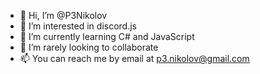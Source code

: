 - 👋 Hi, I’m @P3Nikolov
- 👀 I’m interested in discord.js
- 🌱 I’m currently learning C# and JavaScript
- 💞️ I’m rarely looking to collaborate
- 📫 You can reach me by email at p3.nikolov@gmail.com

<!---
P3Nikolov/P3Nikolov is a ✨ special ✨ repository because its `README.md` (this file) appears on your GitHub profile.
You can click the Preview link to take a look at your changes.
--->
